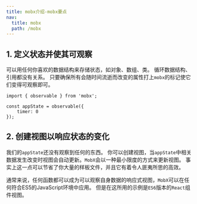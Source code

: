 ```yaml
---
title: mobx介绍-mobx要点
nav:
  title: mobx
  path: /mobx
---
```


## 1. 定义状态并使其可观察

可以用任何你喜欢的数据结构来存储状态，如对象、数组、类。 循环数据结构、引用都没有关系。 只要确保所有会随时间流逝而改变的属性打上`mobx`的标记使它们变得可观察即可。

```tsx | pure
import { observable } from 'mobx';

const appState = observable({
    timer: 0
});
```

## 2. 创建视图以响应状态的变化

我们的`appState`还没有观察到任何的东西。 你可以创建视图，当`appState`中相关数据发生改变时视图会自动更新。`MobX`会以一种最小限度的方式来更新视图。 事实上这一点可以节省了你大量的样板文件，并且它有着令人匪夷所思的高效。

通常来说，任何函数都可以成为可以观察自身数据的响应式视图，`MobX`可以在任何符合ES5的JavaScript环境中应用。 但是在这所用的示例是`ES6`版本的`React`组件视图。
